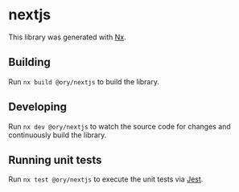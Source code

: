 # nextjs

This library was generated with [Nx](https://nx.dev).

## Building

Run `nx build @ory/nextjs` to build the library.

## Developing

Run `nx dev @ory/nextjs` to watch the source code for changes and continuously build the library.

## Running unit tests

Run `nx test @ory/nextjs` to execute the unit tests via [Jest](https://jestjs.io).
